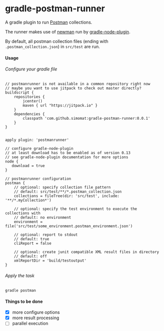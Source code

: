 # gradle-postman-runner

A gradle plugin to run [Postman](https://www.getpostman.com/) collections.

The runner makes use of [newman](https://github.com/postmanlabs/newman) run by [gradle-node-plugin](https://github.com/srs/gradle-node-plugin).

By default, all postman collection files (ending with `.postman_collection.json`) in `src/test` are run.

#### Usage

###### Configure your gradle file

```
// postmanrunner is not available in a common repository right now
// maybe you want to use jitpack to check out master directly?
buildscript {
    repositories {
        jcenter()
        maven { url "https://jitpack.io" }
    }
    dependencies {
        classpath 'com.github.simomat:gradle-postman-runner:0.0.1'
    }
}


apply plugin: 'postmanrunner'

// configure gradle-node-plugin
// at least download has to be enabled as of version 0.13
// see gradle-node-plugin documentation for more options
node {
   download = true
}

// postmanrunner configuration
postman {
    // optional: specify collection file pattern
    // default: src/test/**/*.postman_collection.json
    collections = fileTree(dir: 'src/test', include: '**/*.myCollection*')
    
    // optional: specify the test environment to execute the collections with
    // default: no environment
    environment = file('src/test/some_environment.postman_environment.json')

    // optional: report to stdout
    // default: true
    cliReport = false
    
    // optional: create junit compatible XML result files in directory
    // default: off
    xmlReportDir = 'build/testoutput'
}

```

###### Apply the task

```
gradle postman
```


#### Things to be done
- [x] more configure options
- [x] more result processing
- [ ] parallel execution
